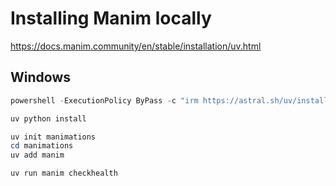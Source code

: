 # Installing Manim locally #

<https://docs.manim.community/en/stable/installation/uv.html>

## Windows ##

``` powershell
powershell -ExecutionPolicy ByPass -c "irm https://astral.sh/uv/install.ps1 | iex"
```

``` powershell
uv python install
```

``` powershell
uv init manimations
cd manimations
uv add manim
```

``` powershell
uv run manim checkhealth
```
